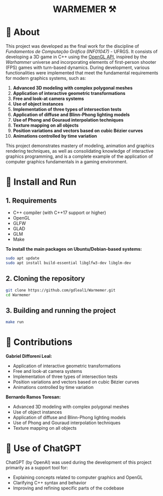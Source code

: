 # <p align="center"> WARMEMER ⚒️ </p>

# 📖 About 

This project was developed as the final work for the discipline of *Fundamentos de Computação Gráfica (INF01047)* - UFRGS. It consists of developing a 3D game in C++ using the [OpenGL API](https://www.opengl.org/), inspired by the *Warhammer* universe and incorporating elements of first-person shooter (FPS) games with turn-based dynamics. During development, various functionalities were implemented that meet the fundamental requirements for modern graphics systems, such as:

1. **Advanced 3D modeling with complex polygonal meshes**
2. **Application of interactive geometric transformations**
3. **Free and look-at camera systems**
4. **Use of object instances**
5. **Implementation of three types of intersection tests**
6. **Application of diffuse and Blinn-Phong lighting models**
7. **Use of Phong and Gouraud interpolation techniques**
8. **Texture mapping on all objects**
9. **Position variations and vectors based on cubic Bézier curves**
10. **Animations controlled by time variation**

This project demonstrates mastery of modeling, animation and graphics rendering techniques, as well as consolidating knowledge of interactive graphics programming, and is a complete example of the application of computer graphics fundamentals in a gaming environment.

# 🚀 Install and Run
## 1. Requirements
- C++ compiler (with C++17 support or higher)
- OpenGL
- GLFW
- GLAD
- GLM
- Make
  
**To install the main packages on Ubuntu/Debian-based systems:**
```bash
sudo apt update
sudo apt install build-essential libglfw3-dev libglm-dev
```

## 2. Cloning the repository
```bash
git clone https://github.com/gdleal1/Warmemer.git
cd Warmemer
```

## 3. Building and running the project
```bash
make run
```

# 👤 Contributions
**Gabriel Difforeni Leal:**
- Application of interactive geometric transformations
- Free and look-at camera systems
- Implementation of three types of intersection tests
- Position variations and vectors based on cubic Bézier curves
- Animations controlled by time variation

**Bernardo Ramos Toresan:**
- Advanced 3D modeling with complex polygonal meshes
- Use of object instances
- Application of diffuse and Blinn-Phong lighting models
- Use of Phong and Gouraud interpolation techniques
- Texture mapping on all objects

# 🤖 Use of ChatGPT
ChatGPT (by OpenAI) was used during the development of this project primarily as a support tool for:

- Explaining concepts related to computer graphics and OpenGL
- Clarifying C++ syntax and behavior
- Improving and refining specific parts of the codebase

